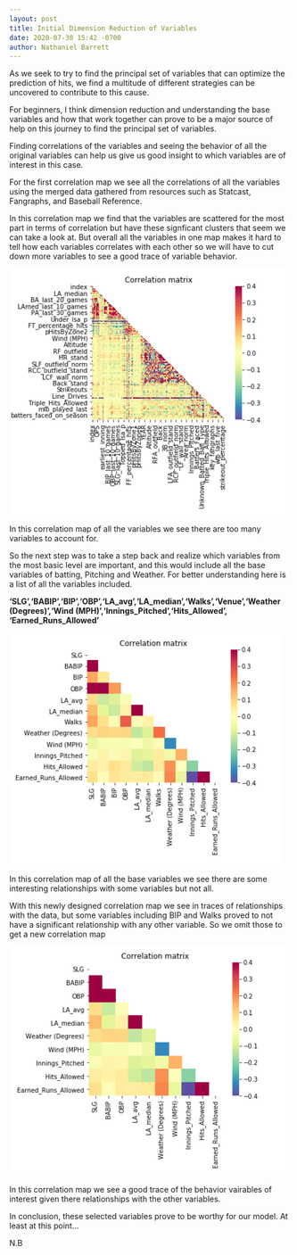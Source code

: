 ```yaml
---
layout: post
title: Initial Dimension Reduction of Variables 
date: 2020-07-30 15:42 -0700
author: Nathaniel Barrett
---
```


As we seek to try to find the principal set of variables that can optimize the prediction of hits, we find a multitude of different strategies can be uncovered to contribute to this cause.

For beginners, I think dimension reduction and understanding the base variables and how that work together can prove to be a major source of help on this journey to find the principal set of variables.

Finding correlations of the variables and seeing the behavior of all the original variables can help us give us good insight to which variables are of interest in this case.

For the first correlation map we see all the correlations of all the variables using the merged data gathered from resources such as Statcast, Fangraphs, and Baseball Reference.

In this correlation map we find that the variables are scattered for the most part in terms of correlation but have these signficant clusters that seem we can take a look at. But overall all the variables in one map makes it hard to tell how each variables correlates with each other so we will have to cut down more variables to see a good trace of variable behavior.

![first correlation](./images/corr1.png "correlation1")


In this correlation map of all the variables we see there are too many variables to account for.

So the next step was to take a step back and realize which variables from the most basic level are important, and this would include all the base variables of batting, Pitching and Weather. For better understanding here is a list of all the variables included.

**‘SLG’,‘BABIP’,‘BIP’,‘OBP’,‘LA_avg’,‘LA_median’,‘Walks’,‘Venue’,‘Weather (Degrees)’,‘Wind (MPH)’,‘Innings_Pitched’,‘Hits_Allowed’, ‘Earned_Runs_Allowed’**

![second correlation](./images/corr2.png "correlation2")

In this correlation map of all the base variables we see there are some interesting relationships with some variables but not all.

With this newly designed correlation map we see in traces of relationships with the data, but some variables including BIP and Walks proved to not have a significant relationship with any other variable. So we omit those to get a new correlation map

![third correlation](./images/corr3.png "correlation3")

In this correlation map we see a good trace of the behavior vairables of interest given there relationships with the other variables.

In conclusion, these selected variables prove to be worthy for our model. At least at this point…

N.B
